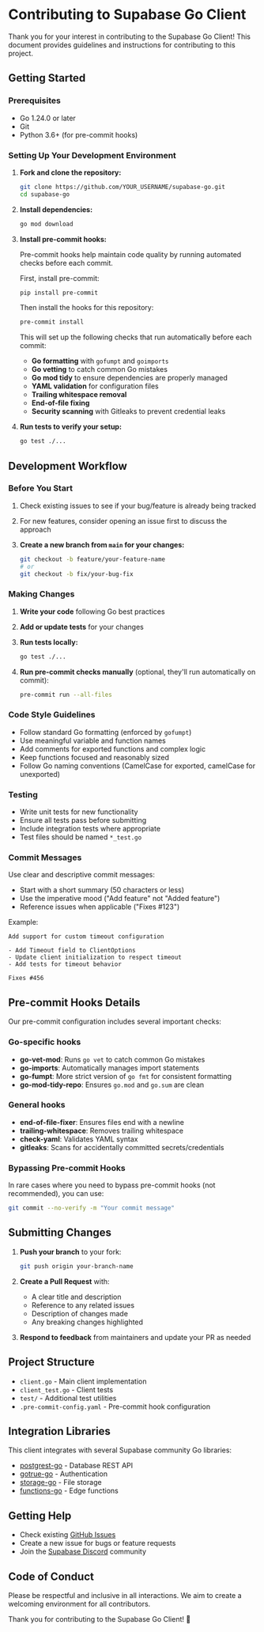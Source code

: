 # Contributing to Supabase Go Client

Thank you for your interest in contributing to the Supabase Go Client! This document provides guidelines and instructions for contributing to this project.

## Getting Started

### Prerequisites

- Go 1.24.0 or later
- Git
- Python 3.6+ (for pre-commit hooks)

### Setting Up Your Development Environment

1. **Fork and clone the repository:**

   ```bash
   git clone https://github.com/YOUR_USERNAME/supabase-go.git
   cd supabase-go
   ```

2. **Install dependencies:**

   ```bash
   go mod download
   ```

3. **Install pre-commit hooks:**

   Pre-commit hooks help maintain code quality by running automated checks before each commit.

   First, install pre-commit:

   ```bash
   pip install pre-commit
   ```

   Then install the hooks for this repository:

   ```bash
   pre-commit install
   ```

   This will set up the following checks that run automatically before each commit:
   - **Go formatting** with `gofumpt` and `goimports`
   - **Go vetting** to catch common Go mistakes
   - **Go mod tidy** to ensure dependencies are properly managed
   - **YAML validation** for configuration files
   - **Trailing whitespace removal**
   - **End-of-file fixing**
   - **Security scanning** with Gitleaks to prevent credential leaks

4. **Run tests to verify your setup:**

   ```bash
   go test ./...
   ```

## Development Workflow

### Before You Start

1. Check existing issues to see if your bug/feature is already being tracked
2. For new features, consider opening an issue first to discuss the approach
3. **Create a new branch from `main` for your changes:**

   ```bash
   git checkout -b feature/your-feature-name
   # or
   git checkout -b fix/your-bug-fix
   ```

### Making Changes

1. **Write your code** following Go best practices
2. **Add or update tests** for your changes
3. **Run tests locally:**

   ```bash
   go test ./...
   ```

4. **Run pre-commit checks manually** (optional, they'll run automatically on commit):

   ```bash
   pre-commit run --all-files
   ```

### Code Style Guidelines

- Follow standard Go formatting (enforced by `gofumpt`)
- Use meaningful variable and function names
- Add comments for exported functions and complex logic
- Keep functions focused and reasonably sized
- Follow Go naming conventions (CamelCase for exported, camelCase for unexported)

### Testing

- Write unit tests for new functionality
- Ensure all tests pass before submitting
- Include integration tests where appropriate
- Test files should be named `*_test.go`

### Commit Messages

Use clear and descriptive commit messages:

- Start with a short summary (50 characters or less)
- Use the imperative mood ("Add feature" not "Added feature")
- Reference issues when applicable ("Fixes #123")

Example:

```text
Add support for custom timeout configuration

- Add Timeout field to ClientOptions
- Update client initialization to respect timeout
- Add tests for timeout behavior

Fixes #456
```

## Pre-commit Hooks Details

Our pre-commit configuration includes several important checks:

### Go-specific hooks

- **go-vet-mod**: Runs `go vet` to catch common Go mistakes
- **go-imports**: Automatically manages import statements
- **go-fumpt**: More strict version of `go fmt` for consistent formatting
- **go-mod-tidy-repo**: Ensures `go.mod` and `go.sum` are clean

### General hooks

- **end-of-file-fixer**: Ensures files end with a newline
- **trailing-whitespace**: Removes trailing whitespace
- **check-yaml**: Validates YAML syntax
- **gitleaks**: Scans for accidentally committed secrets/credentials

### Bypassing Pre-commit Hooks

In rare cases where you need to bypass pre-commit hooks (not recommended), you can use:

```bash
git commit --no-verify -m "Your commit message"
```

## Submitting Changes

1. **Push your branch** to your fork:

   ```bash
   git push origin your-branch-name
   ```

2. **Create a Pull Request** with:
   - A clear title and description
   - Reference to any related issues
   - Description of changes made
   - Any breaking changes highlighted

3. **Respond to feedback** from maintainers and update your PR as needed

## Project Structure

- `client.go` - Main client implementation
- `client_test.go` - Client tests
- `test/` - Additional test utilities
- `.pre-commit-config.yaml` - Pre-commit hook configuration

## Integration Libraries

This client integrates with several Supabase community Go libraries:

- [postgrest-go](https://github.com/supabase-community/postgrest-go) - Database REST API
- [gotrue-go](https://github.com/supabase-community/gotrue-go) - Authentication
- [storage-go](https://github.com/supabase-community/storage-go) - File storage
- [functions-go](https://github.com/supabase-community/functions-go) - Edge functions

## Getting Help

- Check existing [GitHub Issues](https://github.com/givr-eng/supabase-go/issues)
- Create a new issue for bugs or feature requests
- Join the [Supabase Discord](https://discord.supabase.com) community

## Code of Conduct

Please be respectful and inclusive in all interactions. We aim to create a welcoming environment for all contributors.

Thank you for contributing to the Supabase Go Client! 🚀
